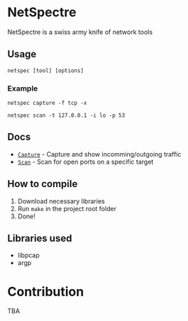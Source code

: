 # NetSpectre
NetSpectre is a swiss army knife of network tools

## Usage
`netspec [tool] [options]`
### Example
`netspec capture -f tcp -x`

`netspec scan -t 127.0.0.1 -i lo -p 53`

## Docs
* [`Capture`](docs/CAPTURE.md) - Capture and show incomming/outgoing traffic
* [`Scan`](docs/SCAN.md) - Scan for open ports on a specific target

## How to compile
1. Download necessary libraries
2. Run `make` in the project root folder
3. Done!

## Libraries used
* libpcap
* argp

# Contribution
TBA
